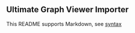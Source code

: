 ## Ultimate Graph Viewer Importer

This README supports Markdown, see [syntax](https://help.github.com/articles/markdown-basics/)

